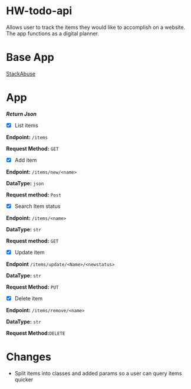 # HW-todo-api
Allows user to track the items they would like to accomplish on a website. The app functions as a digital planner.



# Base App
 
 [StackAbuse](https://stackabuse.com/building-a-todo-app-with-flask-in-python/)

# App

***Return Json***
- [x] List items

**Endpoint:** ``/items``

**Request Method:** ``GET``
- [x] Add item

**Endpoint:** ``/items/new/<name>``

**DataType:** ``json`` 

**Request method:** ``Post``

- [x] Search Item status

**Endpoint:** ``/items/<name>``

**DataType:** ``str`` 

**Request method:** ``GET``
- [x] Update item

**Endpoint** ``/items/update/<Name>/<newstatus>``

**DataType:** ``str``

**Request Method:** ``PUT``
- [x] Delete item

**Endpoint:** ``/items/remove/<name>``

**DataType:** ``str``

**Request Method:**``DELETE``

# Changes

* Split items into classes and added params so a user can query items quicker